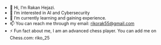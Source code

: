 - 👋 Hi, I’m Rakan Hejazi.
- 👀 I’m interested in AI and Cybersecurity
- 🌱 I’m currently learning and gaining experience.
- 📫 You can reach me through my email: rikorak55@gmail.com 
- ⚡ Fun fact about me, I am an advanced chess player. You can add me on Chess.com: riko_25

<!---
rrikkozz/rrikkozz is a ✨ special ✨ repository because its `README.md` (this file) appears on your GitHub profile.
You can click the Preview link to take a look at your changes.
--->
